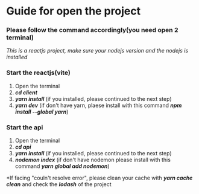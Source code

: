# Guide for open the project
### Please follow the command accordingly(you need open 2 terminal)
*This is a reactjs project, make sure your nodejs version and the nodejs is installed*

### Start the reactjs(vite)
1) Open the terminal
2) ***cd client***
3) ***yarn install*** (if you installed, please continued to the next step)
4) ***yarn dev*** (if don't have yarn, plaese install with this command ***npm install --global yarn***)

### Start the api
1) Open the terminal
2) ***cd api***
3) ***yarn install*** (if you installed, please continued to the next step)
4) ***nodemon index*** (if don't have nodemon please install with this command ***yarn global add nodemon***)

*If facing "couln't resolve error", please clean your cache with ***yarn cache clean*** and check the ***lodash*** of the project
